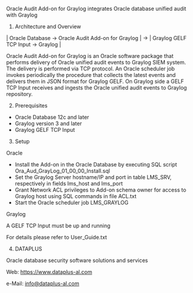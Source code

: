 Oracle Audit Add-on for Graylog integrates Oracle database unified audit with Graylog

1. Architecture and Overview 

| Oracle Database -> Oracle Audit Add-on for Graylog | -> | Graylog GELF TCP Input -> Graylog |

Oracle Audit Add-on for Graylog is an Oracle software package that performs delivery of Oracle 
unified audit events to Graylog SIEM system. The delivery is performed via TCP protocol. An Oracle
scheduler job invokes periodically the procedure that collects the latest events and delivers them 
in JSON format for Graylog GELF. On Graylog side a GELF TCP Input receives and ingests the Oracle 
unified audit events to Graylog repository.

2. Prerequisites

* Oracle Database 12c and later
* Graylog version 3 and later
* Graylog GELF TCP Input

3. Setup

Oracle
* Install the Add-on in the Oracle Database by executing SQL script Ora_Aud_GrayLog_01_00_00_Install.sql
* Set the Graylog Server hostname/IP and port in table LMS_SRV, respectively in fields lms_host and lms_port
* Grant Network ACL privileges to Add-on schema owner for access to Graylog host using SQL commands in file ACL.txt 
* Start the Oracle scheduler job LMS_GRAYLOG

Graylog

A GELF TCP Input must be up and running

For details please refer to User_Guide.txt

4. DATAPLUS

Oracle database security software solutions and services

Web:	https://www.dataplus-al.com

e-Mail:	info@dataplus-al.com
